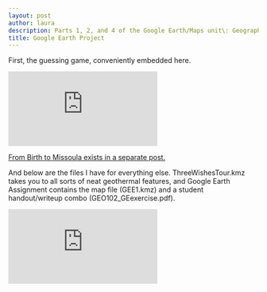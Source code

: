 ```yaml
---
layout: post
author: laura
description: Parts 1, 2, and 4 of the Google Earth/Maps unit\: Geography guessing game, Three Wishes tour, GE lesson.
title: Google Earth Project
---
```

First, the guessing game, conveniently embedded here. 
<iframe src="https://docs.google.com/presentation/d/e/2PACX-1vSViWDX7Ugg9R3QPx47lSQpxmfXmp2HBr4Sa-LvfheuJvC7MPNMgIJNh7BhKZJjpPPwfsLHnGmhe-jo/embed?start=false&loop=false&delayms=5000" frameborder="0" allowfullscreen="true" mozallowfullscreen="true" webkitallowfullscreen="true">Geography Guessing Game: photos of places that you then have to guess where they are.</iframe>

<a href="https://bamcrunchbolt.github.io/2019/11/08/birthtomissoula.html" target="_blank">From Birth to Missoula exists in a separate post.</a>

And below are the files I have for everything else. ThreeWishesTour.kmz takes you to all sorts of neat geothermal features, and Google Earth Assignment contains the map file (GEE1.kmz) and a student handout/writeup combo (GEO102_GEexercise.pdf).  
<iframe src="https://umt.app.box.com/embed/s/psh6s8l6otdfq3gdpfpgg9esqtkvev1w?sortColumn=date&view=list" frameborder="0" allowfullscreen webkitallowfullscreen msallowfullscreen></iframe>
